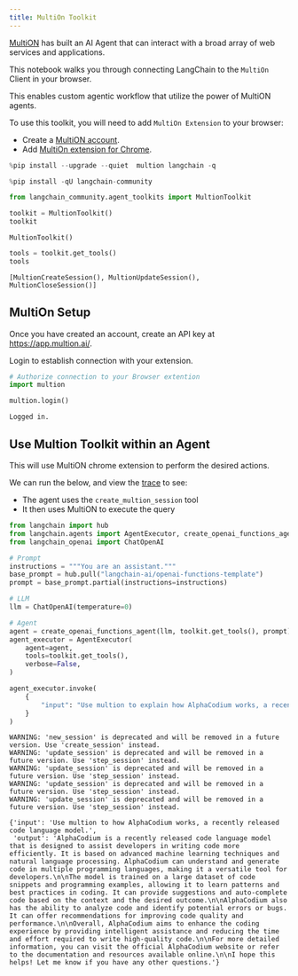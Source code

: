 ```yaml
---
title: MultiOn Toolkit
---
```

 
[MultiON](https://www.multion.ai/blog/multion-building-a-brighter-future-for-humanity-with-ai-agents) has built an AI Agent that can interact with a broad array of web services and applications.

This notebook walks you through connecting LangChain to the `MultiOn` Client in your browser.

This enables custom agentic workflow that utilize the power of MultiON agents.

To use this toolkit, you will need to add `MultiOn Extension` to your browser:

* Create a [MultiON account](https://app.multion.ai/login?callbackUrl=%2Fprofile).
* Add  [MultiOn extension for Chrome](https://multion.notion.site/Download-MultiOn-ddddcfe719f94ab182107ca2612c07a5).

```python
%pip install --upgrade --quiet  multion langchain -q
```

```python
%pip install -qU langchain-community
```

```python
from langchain_community.agent_toolkits import MultionToolkit

toolkit = MultionToolkit()
toolkit
```

```output
MultionToolkit()
```

```python
tools = toolkit.get_tools()
tools
```

```output
[MultionCreateSession(), MultionUpdateSession(), MultionCloseSession()]
```

## MultiOn Setup

Once you have created an account, create an API key at <https://app.multion.ai/>.

Login to establish connection with your extension.

```python
# Authorize connection to your Browser extention
import multion

multion.login()
```

```output
Logged in.
```

## Use Multion Toolkit within an Agent

This will use MultiON chrome extension to perform the desired actions.

We can run the below, and view the [trace](https://smith.langchain.com/public/34aaf36d-204a-4ce3-a54e-4a0976f09670/r) to see:

* The agent uses the `create_multion_session` tool
* It then uses MultiON to execute the query

```python
from langchain import hub
from langchain.agents import AgentExecutor, create_openai_functions_agent
from langchain_openai import ChatOpenAI
```

```python
# Prompt
instructions = """You are an assistant."""
base_prompt = hub.pull("langchain-ai/openai-functions-template")
prompt = base_prompt.partial(instructions=instructions)
```

```python
# LLM
llm = ChatOpenAI(temperature=0)
```

```python
# Agent
agent = create_openai_functions_agent(llm, toolkit.get_tools(), prompt)
agent_executor = AgentExecutor(
    agent=agent,
    tools=toolkit.get_tools(),
    verbose=False,
)
```

```python
agent_executor.invoke(
    {
        "input": "Use multion to explain how AlphaCodium works, a recently released code language model."
    }
)
```

```output
WARNING: 'new_session' is deprecated and will be removed in a future version. Use 'create_session' instead.
WARNING: 'update_session' is deprecated and will be removed in a future version. Use 'step_session' instead.
WARNING: 'update_session' is deprecated and will be removed in a future version. Use 'step_session' instead.
WARNING: 'update_session' is deprecated and will be removed in a future version. Use 'step_session' instead.
WARNING: 'update_session' is deprecated and will be removed in a future version. Use 'step_session' instead.
```

```output
{'input': 'Use multion to how AlphaCodium works, a recently released code language model.',
 'output': 'AlphaCodium is a recently released code language model that is designed to assist developers in writing code more efficiently. It is based on advanced machine learning techniques and natural language processing. AlphaCodium can understand and generate code in multiple programming languages, making it a versatile tool for developers.\n\nThe model is trained on a large dataset of code snippets and programming examples, allowing it to learn patterns and best practices in coding. It can provide suggestions and auto-complete code based on the context and the desired outcome.\n\nAlphaCodium also has the ability to analyze code and identify potential errors or bugs. It can offer recommendations for improving code quality and performance.\n\nOverall, AlphaCodium aims to enhance the coding experience by providing intelligent assistance and reducing the time and effort required to write high-quality code.\n\nFor more detailed information, you can visit the official AlphaCodium website or refer to the documentation and resources available online.\n\nI hope this helps! Let me know if you have any other questions.'}
```
